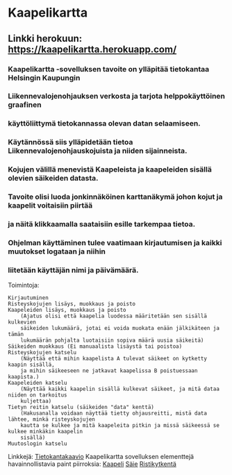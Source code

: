 # Kaapelikartta

## Linkki herokuun: https://kaapelikartta.herokuapp.com/

### Kaapelikartta -sovelluksen tavoite on ylläpitää tietokantaa Helsingin Kaupungin
### Liikennevalojenohjauksen verkosta ja tarjota helppokäyttöinen graafinen
### käyttöliittymä tietokannassa olevan datan selaamiseen.
### Käytännössä siis ylläpidetään tietoa Liikennevalojenohjauskojuista ja niiden sijainneista.
### Kojujen välillä menevistä Kaapeleista ja kaapeleiden sisällä olevien säikeiden datasta.
### Tavoite olisi luoda jonkinnäköinen karttanäkymä johon kojut ja kaapelit voitaisiin piirtää
### ja näitä klikkaamalla saataisiin esille tarkempaa tietoa.
### Ohjelman käyttäminen tulee vaatimaan kirjautumisen ja kaikki muutokset logataan ja niihin
### liitetään käyttäjän nimi ja päivämäärä.
	
Toimintoja:

	Kirjautuminen
	Risteyskojujen lisäys, muokkaus ja poisto
	Kaapeleiden lisäys, muokkaus ja poisto
		(Ajatus olisi että kaapelia luodessa määritetään sen sisällä kulkevien
		säikeiden lukumäärä, jotai ei voida muokata enään jälkikäteen ja tämän
		lukumäärän pohjalta luotaisiin sopiva määrä uusia säikeitä)
	Säikeiden muokkaus (Ei manuaalista lisäystä tai poistoa)
	Risteyskojujen katselu
		(Näyttää että mihin kaapelista A tulevat säikeet on kytketty kaapin sisällä,
		ja mihin säikeeseen ne jatkavat kaapelissa B poistuessaan kaapista.)
	Kaapeleiden katselu
		(Näyttää kaikki kaapelin sisällä kulkevat säikeet, ja mitä dataa niiden on tarkoitus
		kuljettaa)
	Tietyn reitin katselu (säikeiden "data" kenttä)
		(Hakusanalla voidaan näyttää tietty ohjausreitti, mistä data lähtee, minkä risteyskojujen
		kautta se kulkee ja mitä kaapeleita pitkin ja missä säikeessä se kulkee minkäkin kaapelin
		sisällä)
	Muutoslogin katselu

Linkkejä:
[Tietokantakaavio](https://raw.githubusercontent.com/KalliMiika/Kaapelikartta/master/Dokumentaatio/Tietokantakaavio.jpg)
Kaapelikartta sovelluksen elementtejä havainnollistavia paint piirroksia:
[Kaapeli](https://raw.githubusercontent.com/KalliMiika/Kaapelikartta/master/Dokumentaatio/Kaapeli.png)
[Säie](https://raw.githubusercontent.com/KalliMiika/Kaapelikartta/master/Dokumentaatio/S%C3%A4ie.png)
[Ristikytkentä](https://raw.githubusercontent.com/KalliMiika/Kaapelikartta/master/Dokumentaatio/Ristikytkent%C3%A4.png)
